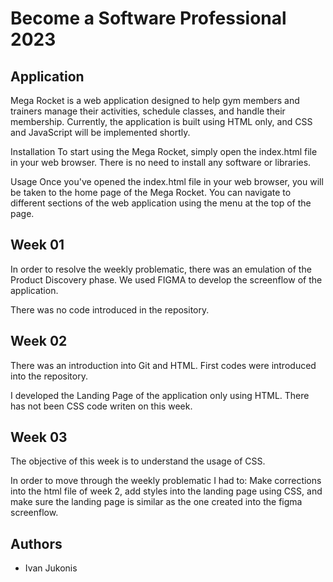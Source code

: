 # Become a Software Professional 2023

## Application
Mega Rocket is a web application designed to help gym members and trainers manage their activities, schedule classes, and handle their membership. Currently, the application is built using HTML only, and CSS and JavaScript will be implemented shortly.

Installation
To start using the Mega Rocket, simply open the index.html file in your web browser. There is no need to install any software or libraries.

Usage
Once you've opened the index.html file in your web browser, you will be taken to the home page of the Mega Rocket. You can navigate to different sections of the web application using the menu at the top of the page.

## Week 01
In order to resolve the weekly problematic, there was an emulation of the Product Discovery phase. We used FIGMA to develop the screenflow of the application.

There was no code introduced in the repository.

## Week 02
There was an introduction into Git and HTML. First codes were introduced into the repository.

I developed the Landing Page of the application only using HTML. There has not been CSS code writen on this week.

## Week 03
The objective of this week is to understand the usage of CSS.

In order to move through the weekly problematic I had to: Make corrections into the html file of week 2, add styles into the landing page using CSS, and make sure the landing page is similar as the one created into the figma screenflow.

## Authors
- Ivan Jukonis